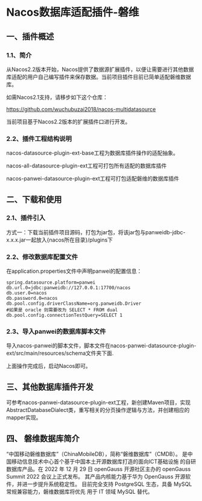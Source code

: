 # Nacos数据库适配插件-磐维

## 一、插件概述

### 1.1、简介

从Nacos2.2版本开始，Nacos提供了数据源扩展插件，以便让需要进行其他数据库适配的用户自己编写插件来保存数据。当前项目插件目前已简单适配磐维数据库。

如需Nacos2.1支持，请移步如下这个仓库：

https://github.com/wuchubuzai2018/nacos-multidatasource

当前项目基于Nacos2.2版本的扩展插件口进行开发。

### 2.2、插件工程结构说明

nacos-datasource-plugin-ext-base工程为数据库插件操作的适配抽象。

nacos-all-datasource-plugin-ext工程可打包所有适配的数据库插件

nacos-panwei-datasource-plugin-ext工程可打包适配磐维的数据库插件

## 二、下载和使用

### 2.1、插件引入

方式一：下载当前插件项目源码，打包为jar包，将该jar包与panweidb-jdbc-x.x.x.jar一起放入{nacos所在目录}/plugins下

### 2.2、修改数据库配置文件

在application.properties文件中声明panwei的配置信息：

```properties
spring.datasource.platform=panwei
db.url.0=jdbc:panweidb://127.0.0.1:17700/nacos
db.user.0=nacos
db.password.0=nacos
db.pool.config.driverClassName=org.panweidb.Driver
#如果是 oracle 则需要改为 SELECT * FROM dual
db.pool.config.connectionTestQuery=SELECT 1
```

### 2.3、导入panwei的数据库脚本文件

导入nacos-panwei的脚本文件，脚本文件在nacos-panwei-datasource-plugin-ext/src/main/resources/schema文件夹下面.

上面操作完成后，启动Nacos即可。

## 三、其他数据库插件开发

可参考nacos-panwei-datasource-plugin-ext工程，新创建Maven项目，实现AbstractDatabaseDialect类，重写相关的分页操作逻辑与方法，并创建相应的mapper实现。

## 四、 磐维数据库简介
“中国移动磐维数据库”（ChinaMobileDB），简称“磐维数据库”（CMDB）。
是中国移动信息技术中心首个基于中国本土开源数据库打造的面向ICT基础设施
的自研数据库产品。在 2022 年 12 月 29 日 openGauss 开源社区主办的 openGauss
Summit 2022 会议上正式发布。
其产品内核能力基于华为 OpenGauss 开源软件，并进一步提升系统稳定性。
目前完全支持 PostgreSQL 生态，具备 MySQL 常规兼容能力，磐维数据库将优先
用于 IT 领域 MySQL 替代。